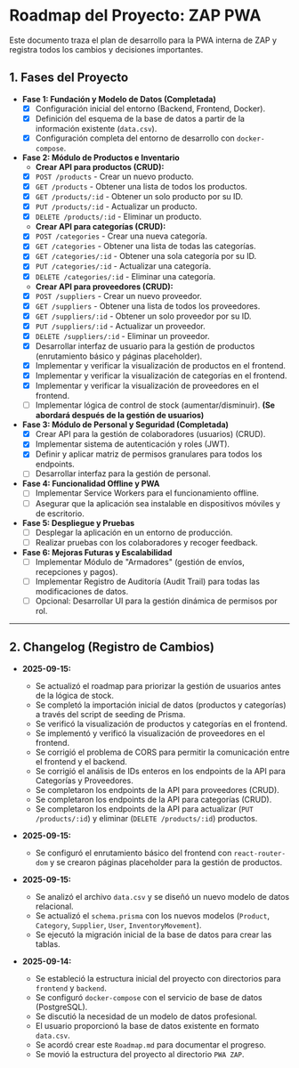 # Roadmap del Proyecto: ZAP PWA

Este documento traza el plan de desarrollo para la PWA interna de ZAP y registra todos los cambios y decisiones importantes.

## 1. Fases del Proyecto

-   **Fase 1: Fundación y Modelo de Datos (Completada)**
    -   [x] Configuración inicial del entorno (Backend, Frontend, Docker).
    -   [x] Definición del esquema de la base de datos a partir de la información existente (`data.csv`).
    -   [x] Configuración completa del entorno de desarrollo con `docker-compose`.

-   **Fase 2: Módulo de Productos e Inventario**
    -   **Crear API para productos (CRUD):**
    -   [x] `POST /products` - Crear un nuevo producto.
    -   [x] `GET /products` - Obtener una lista de todos los productos.
    -   [x] `GET /products/:id` - Obtener un solo producto por su ID.
    -   [x] `PUT /products/:id` - Actualizar un producto.
    -   [x] `DELETE /products/:id` - Eliminar un producto.
    -   **Crear API para categorías (CRUD):**
    -   [x] `POST /categories` - Crear una nueva categoría.
    -   [x] `GET /categories` - Obtener una lista de todas las categorías.
    -   [x] `GET /categories/:id` - Obtener una sola categoría por su ID.
    -   [x] `PUT /categories/:id` - Actualizar una categoría.
    -   [x] `DELETE /categories/:id` - Eliminar una categoría.
    -   **Crear API para proveedores (CRUD):**
    -   [x] `POST /suppliers` - Crear un nuevo proveedor.
    -   [x] `GET /suppliers` - Obtener una lista de todos los proveedores.
    -   [x] `GET /suppliers/:id` - Obtener un solo proveedor por su ID.
    -   [x] `PUT /suppliers/:id` - Actualizar un proveedor.
    -   [x] `DELETE /suppliers/:id` - Eliminar un proveedor.
    -   [x] Desarrollar interfaz de usuario para la gestión de productos (enrutamiento básico y páginas placeholder).
    -   [x] Implementar y verificar la visualización de productos en el frontend.
    -   [x] Implementar y verificar la visualización de categorías en el frontend.
    -   [x] Implementar y verificar la visualización de proveedores en el frontend.
    -   [ ] Implementar lógica de control de stock (aumentar/disminuir). **(Se abordará después de la gestión de usuarios)**

-   **Fase 3: Módulo de Personal y Seguridad (Completada)**
    -   [x] Crear API para la gestión de colaboradores (usuarios) (CRUD).
    -   [x] Implementar sistema de autenticación y roles (JWT).
    -   [x] Definir y aplicar matriz de permisos granulares para todos los endpoints.
    -   [ ] Desarrollar interfaz para la gestión de personal.

-   **Fase 4: Funcionalidad Offline y PWA**
    -   [ ] Implementar Service Workers para el funcionamiento offline.
    -   [ ] Asegurar que la aplicación sea instalable en dispositivos móviles y de escritorio.

-   **Fase 5: Despliegue y Pruebas**
    -   [ ] Desplegar la aplicación en un entorno de producción.
    -   [ ] Realizar pruebas con los colaboradores y recoger feedback.

-   **Fase 6: Mejoras Futuras y Escalabilidad**
    -   [ ] Implementar Módulo de "Armadores" (gestión de envíos, recepciones y pagos).
    -   [ ] Implementar Registro de Auditoría (Audit Trail) para todas las modificaciones de datos.
    -   [ ] Opcional: Desarrollar UI para la gestión dinámica de permisos por rol.

---

## 2. Changelog (Registro de Cambios)

-   **2025-09-15:**
    -   Se actualizó el roadmap para priorizar la gestión de usuarios antes de la lógica de stock.
    -   Se completó la importación inicial de datos (productos y categorías) a través del script de seeding de Prisma.
    -   Se verificó la visualización de productos y categorías en el frontend.
    -   Se implementó y verificó la visualización de proveedores en el frontend.
    -   Se corrigió el problema de CORS para permitir la comunicación entre el frontend y el backend.
    -   Se corrigió el análisis de IDs enteros en los endpoints de la API para Categorías y Proveedores.
    -   Se completaron los endpoints de la API para proveedores (CRUD).
    -   Se completaron los endpoints de la API para categorías (CRUD).
    -   Se completaron los endpoints de la API para actualizar (`PUT /products/:id`) y eliminar (`DELETE /products/:id`) productos.

-   **2025-09-15:**
    -   Se configuró el enrutamiento básico del frontend con `react-router-dom` y se crearon páginas placeholder para la gestión de productos.

-   **2025-09-15:**
    -   Se analizó el archivo `data.csv` y se diseñó un nuevo modelo de datos relacional.
    -   Se actualizó el `schema.prisma` con los nuevos modelos (`Product`, `Category`, `Supplier`, `User`, `InventoryMovement`).
    -   Se ejecutó la migración inicial de la base de datos para crear las tablas.

-   **2025-09-14:**
    -   Se estableció la estructura inicial del proyecto con directorios para `frontend` y `backend`.
    -   Se configuró `docker-compose` con el servicio de base de datos (PostgreSQL).
    -   Se discutió la necesidad de un modelo de datos profesional.
    -   El usuario proporcionó la base de datos existente en formato `data.csv`.
    -   Se acordó crear este `Roadmap.md` para documentar el progreso.
    -   Se movió la estructura del proyecto al directorio `PWA ZAP`.